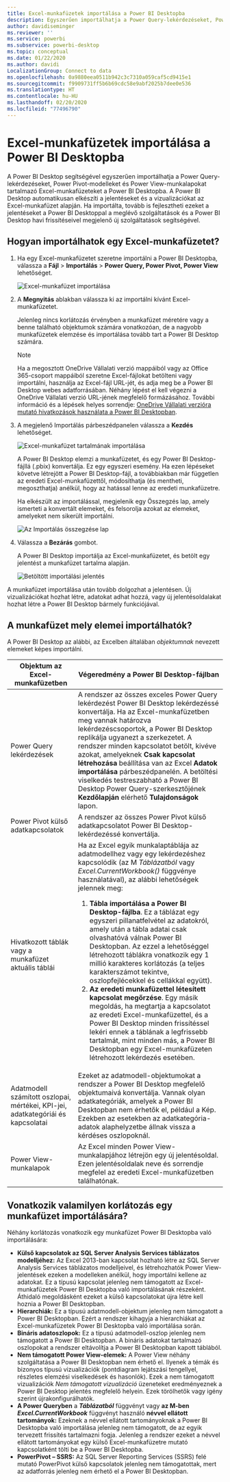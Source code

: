 ```yaml
---
title: Excel-munkafüzetek importálása a Power BI Desktopba
description: Egyszerűen importálhatja a Power Query-lekérdezéseket, Power Pivot-modelleket és Power View-munkalapokat tartalmazó Excel-munkafüzeteket a Power BI Desktopba.
author: davidiseminger
ms.reviewer: ''
ms.service: powerbi
ms.subservice: powerbi-desktop
ms.topic: conceptual
ms.date: 01/22/2020
ms.author: davidi
LocalizationGroup: Connect to data
ms.openlocfilehash: 0a9880eea0511b942c3c7310a059caf5cd9415e1
ms.sourcegitcommit: f9909731ff5b6b69cdc58e9abf2025b7dee0e536
ms.translationtype: HT
ms.contentlocale: hu-HU
ms.lasthandoff: 02/20/2020
ms.locfileid: "77496790"
---
```

# <a name="import-excel-workbooks-into-power-bi-desktop"></a>Excel-munkafüzetek importálása a Power BI Desktopba
A Power BI Desktop segítségével egyszerűen importálhatja a Power Query-lekérdezéseket, Power Pivot-modelleket és Power View-munkalapokat tartalmazó Excel-munkafüzeteket a Power BI Desktopba. A Power BI Desktop automatikusan elkészíti a jelentéseket és a vizualizációkat az Excel-munkafüzet alapján. Ha importálta, tovább is fejlesztheti ezeket a jelentéseket a Power BI Desktoppal a meglévő szolgáltatások és a Power BI Desktop havi frissítéseivel megjelenő új szolgáltatások segítségével.

## <a name="how-do-i-import-an-excel-workbook"></a>Hogyan importálhatok egy Excel-munkafüzetet?
1. Ha egy Excel-munkafüzetet szeretne importálni a Power BI Desktopba, válassza a **Fájl** > **Importálás** > **Power Query, Power Pivot, Power View** lehetőséget.

   ![Excel-munkafüzet importálása](media/desktop-import-excel-workbooks/importexceltopbi_1.png)


2. A **Megnyitás** ablakban válassza ki az importálni kívánt Excel-munkafüzetet. 

   Jelenleg nincs korlátozás érvényben a munkafüzet méretére vagy a benne található objektumok számára vonatkozóan, de a nagyobb munkafüzetek elemzése és importálása tovább tart a Power BI Desktop számára.

   > [!NOTE]
   > Ha a megosztott OneDrive Vállalati verzió mappáiból vagy az Office 365-csoport mappáiból szeretne Excel-fájlokat betölteni vagy importálni, használja az Excel-fájl URL-jét, és adja meg be a Power BI Desktop webes adatforrásában. Néhány lépést el kell végezni a OneDrive Vállalati verzió URL-jének megfelelő formázásához. További információ és a lépések helyes sorrendje: [OneDrive Vállalati verzióra mutató hivatkozások használata a Power BI Desktopban](desktop-use-onedrive-business-links.md).
   > 
   > 

3. A megjelenő Importálás párbeszédpanelen válassza a **Kezdés** lehetőséget.

   ![Excel-munkafüzet tartalmának importálása](media/desktop-import-excel-workbooks/import-excel-power-bi-5.png)


   A Power BI Desktop elemzi a munkafüzetet, és egy Power BI Desktop-fájllá (.pbix) konvertálja. Ez egy egyszeri esemény. Ha ezen lépéseket követve létrejött a Power BI Desktop-fájl, a továbbiakban már független az eredeti Excel-munkafüzettől, módosíthatja (és mentheti, megoszthatja) anélkül, hogy az hatással lenne az eredeti munkafüzetre.

   Ha elkészült az importálással, megjelenik egy Összegzés lap, amely ismerteti a konvertált elemeket, és felsorolja azokat az elemeket, amelyeket nem sikerült importálni.

   ![Az Importálás összegzése lap](media/desktop-import-excel-workbooks/importexceltopbi_3.png)

4. Válassza a **Bezárás** gombot. 

   A Power BI Desktop importálja az Excel-munkafüzetet, és betölt egy jelentést a munkafüzet tartalma alapján.

   ![Betöltött importálási jelentés](media/desktop-import-excel-workbooks/importexceltopbi_4.png)

A munkafüzet importálása után tovább dolgozhat a jelentésen. Új vizualizációkat hozhat létre, adatokat adhat hozzá, vagy új jelentésoldalakat hozhat létre a Power BI Desktop bármely funkciójával.

## <a name="which-workbook-elements-are-imported"></a>A munkafüzet mely elemei importálhatók?
A Power BI Desktop az alábbi, az Excelben általában *objektumnak* nevezett elemeket képes importálni.

| Objektum az Excel-munkafüzetben | Végeredmény a Power BI Desktop-fájlban |
| --- | --- |
| Power Query lekérdezések |A rendszer az összes exceles Power Query lekérdezést Power BI Desktop lekérdezéssé konvertálja. Ha az Excel-munkafüzetben meg vannak határozva lekérdezéscsoportok, a Power BI Desktop replikálja ugyanezt a szerkezetet. A rendszer minden kapcsolatot betölt, kivéve azokat, amelyeknek **Csak kapcsolat létrehozása** beállítása van az Excel **Adatok importálása** párbeszédpanelén. A betöltési viselkedés testreszabható a Power BI Desktop Power Query-szerkesztőjének **Kezdőlapján** elérhető **Tulajdonságok** lapon. |
| Power Pivot külső adatkapcsolatok |A rendszer az összes Power Pivot külső adatkapcsolatot Power BI Desktop-lekérdezéssé konvertálja. |
| Hivatkozott táblák vagy a munkafüzet aktuális táblái |Ha az Excel egyik munkalaptáblája az adatmodellhez vagy egy lekérdezéshez kapcsolódik (az M *Táblázatból* vagy *Excel.CurrentWorkbook()* függvénye használatával), az alábbi lehetőségek jelennek meg: <ol><li><b>Tábla importálása a Power BI Desktop-fájlba</b>. Ez a táblázat egy egyszeri pillanatfelvétel az adatokról, amely után a tábla adatai csak olvashatóvá válnak Power BI Desktopban. Az ezzel a lehetőséggel létrehozott táblákra vonatkozik egy 1 millió karakteres korlátozás (a teljes karakterszámot tekintve, oszlopfejlécekkel és cellákkal együtt).</li><li><b>Az eredeti munkafüzettel létesített kapcsolat megőrzése</b>. Egy másik megoldás, ha megtartja a kapcsolatot az eredeti Excel-munkafüzettel, és a Power BI Desktop minden frissítéssel lekéri ennek a táblának a legfrissebb tartalmát, mint minden más, a Power BI Desktopban egy Excel-munkafüzeten létrehozott lekérdezés esetében.</li></ul> |
| Adatmodell számított oszlopai, mértékei, KPI-jei, adatkategóriái és kapcsolatai |Ezeket az adatmodell-objektumokat a rendszer a Power BI Desktop megfelelő objektumaivá konvertálja. Vannak olyan adatkategóriák, amelyek a Power BI Desktopban nem érhetők el, például a Kép. Ezekben az esetekben az adatkategória-adatok alaphelyzetbe állnak vissza a kérdéses oszlopoknál. |
| Power View-munkalapok |Az Excel minden Power View-munkalapjához létrejön egy új jelentésoldal. Ezen jelentésoldalak neve és sorrendje megfelel az eredeti Excel-munkafüzetben találhatónak. |

## <a name="are-there-any-limitations-to-importing-a-workbook"></a>Vonatkozik valamilyen korlátozás egy munkafüzet importálására?
Néhány korlátozás vonatkozik egy munkafüzet Power BI Desktopba való importálására:

* **Külső kapcsolatok az SQL Server Analysis Services táblázatos modelljéhez:** Az Excel 2013-ban kapcsolat hozható létre az SQL Server Analysis Services táblázatos modelljeivel, és létrehozhatók Power View-jelentések ezeken a modelleken anélkül, hogy importálni kellene az adatokat. Ez a típusú kapcsolat jelenleg nem támogatott az Excel-munkafüzetek Power BI Desktopba való importálásának részeként. Áthidaló megoldásként ezeket a külső kapcsolatokat újra létre kell hoznia a Power BI Desktopban.
* **Hierarchiák:** Ez a típusú adatmodell-objektum jelenleg nem támogatott a Power BI Desktopban. Ezért a rendszer kihagyja a hierarchiákat az Excel-munkafüzetek Power BI Desktopba való importálása során.
* **Bináris adatoszlopok:** Ez a típusú adatmodell-oszlop jelenleg nem támogatott a Power BI Desktopban. A bináris adatokat tartalmazó oszlopokat a rendszer eltávolítja a Power BI Desktopban kapott táblából.
* **Nem támogatott Power View-elemek:** A Power View néhány szolgáltatása a Power BI Desktopban nem érhető el. Ilyenek a témák és bizonyos típusú vizualizációk (pontdiagram lejátszási tengellyel, részletes elemzési viselkedések és hasonlók). Ezek a nem támogatott vizualizációk *Nem támogatott vizualizáció* üzeneteket eredményeznek a Power BI Desktop jelentés megfelelő helyein. Ezek törölhetők vagy igény szerint újrakonfigurálhatók.
* **A Power Queryben** a ***Táblázatból*** függvényt vagy **az M-ben** ***Excel.CurrentWorkbook*** függvényt használó **névvel ellátott tartományok:** Ezeknek a névvel ellátott tartományoknak a Power BI Desktopba való importálása jelenleg nem támogatott, de az egyik tervezett frissítés tartalmazni fogja. Jelenleg a rendszer ezeket a névvel ellátott tartományokat egy külső Excel-munkafüzetre mutató kapcsolatként tölti be a Power BI Desktopba.
* **PowerPivot – SSRS:** Az SQL Server Reporting Services (SSRS) felé mutató PowerPivot külső kapcsolatok jelenleg nem támogatottak, mert az adatforrás jelenleg nem érhető el a Power BI Desktopban.

